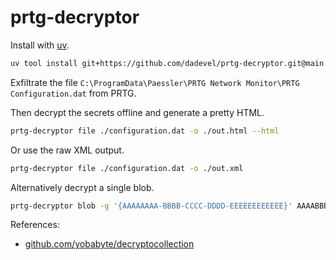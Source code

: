 # prtg-decryptor

Install with [uv](https://github.com/astral-sh/uv).

~~~ bash
uv tool install git+https://github.com/dadevel/prtg-decryptor.git@main
~~~

Exfiltrate the file `C:\ProgramData\Paessler\PRTG Network Monitor\PRTG Configuration.dat` from PRTG.

Then decrypt the secrets offline and generate a pretty HTML.

~~~ bash
prtg-decryptor file ./configuration.dat -o ./out.html --html
~~~

Or use the raw XML output.

~~~ bash
prtg-decryptor file ./configuration.dat -o ./out.xml
~~~

Alternatively decrypt a single blob.

~~~ bash
prtg-decryptor blob -g '{AAAAAAAA-BBBB-CCCC-DDDD-EEEEEEEEEEEE}' AAAABBBBCCCCDDDDEEEEFFFFGGGGHHHH
~~~

References:

- [github.com/yobabyte/decryptocollection](https://github.com/yobabyte/decryptocollection)
